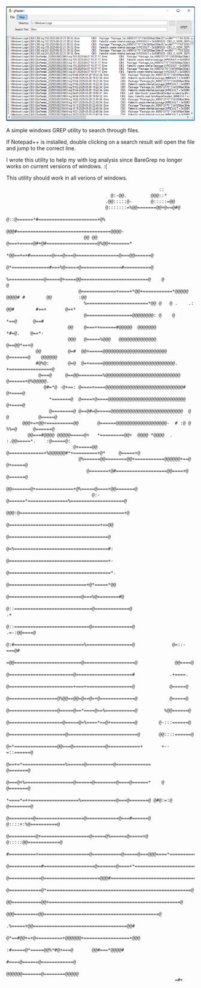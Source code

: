 ![Screenshot](gReptar-screen1.PNG)



A simple windows GREP utility to search through files.

If Notepad++ is installed, double clicking on a search result will open the file and jump to the correct line.

I wrote this utility to help my with log analysis since BareGrep no longer works on current versions of windows. :(

This utility should work in all verions of windows.



                                                                                                                                 
                                                                                                                                 
                                                             ::                                                                  
                                           @:-@@.         @@@::*                                                                 
                                         .@@:::::@-       @:::::=@@                                                              
                                         @:::::::=%@@=======@@+@==@#@                                                            
                                          @::@======*#======================+@%                                                  
                                         @@@#===================================@@@@-                                            
                                 @@ @@ @===+=====@#+@#===================@%@@+=======*                                           
                              *@@==+=+#========@===@===@================@===@@======@                                            
                              @*==============#===%@=====@===============#==========@                                            
                               %=============@=====@+====@@=========================@    @             @                         
                               @=============+====+*@@+===========*@@@@@  @@@@# #        @@          :@@                         
                                 %=======================*@@ @   @ .    .:    @@#        #==+       @=+*                         
                                 @=================@@@@@@@@: @    @                      *==@      @==#                          
                           @@    @===++======#@@@@@  @@@@@@@                             *#=@.    @==*-                          
                           @@@   @=====%@@@   @@@@@@@@@@@@@@                               @==@@*==+@                            
               @@          @=#  @@+=====@@@@@@@@@@@@@@@@@@@@@@@@                            @=======@    @@@@@@                  
               #@%@:       @=@  @=+=====@@@@@@@@@@@@@@@@@@@@@@@@@@@.                       +================@                    
                @===@     @==@@=========%@@@@@@@@@@@@@@@@@@@@@@@@@@@@                      @======+@%@@@@@.                      
                  @#=*@ -@+==: @====+====@@@@@@@@@@@@@@@@@@@@@@@@@@@@@#                  @+====@                                 
                    *=======@  @====+@====@@@@@@@@@@@@@@@@@@@@@@@@@@@@@                @+====@                                   
                    @========@ @==@#=@=====@@@@@@@@@@@@@@@@@@@@@@@@@@@  @ @           @=====@                                    
          @@@+=+@@+==========@@       @======@@@@@@@@@@@@@@@@@@@-  # :@ @ %%=@      @======@                                     
            @@===#@@@@ @@@@@=====@+   *=========@@+  @@@@ *@@@@  . :.@@=====*.    :@=====@:                                      
                             @+=====@@ @=============+%@@@@@@#*+=========+@*     @=====+@                                        
                               @%======@@========@@+===========@@@@@@+==@      @+=====@                                          
                                  @=======+@#===================@@====+@      @======@                                           
                                    @@=======@+==============+@%=====@====+@@=======@                                            
                                    @:-@======*===============%====================@                                             
                                     @@@:@=======================================+@                                              
                                           @==================================+==@@                                              
                                             @=====================================@                                             
                                              @=%===================================#:                                           
                                               @=====================================+-                                          
                                               @======================================*.                                         
                                               @=============================+@*=====*@@                                         
                                               @===========================@===%@========#@                                      
                                             @::=============================@=============@                       .+            
                                             @::============================@===============@               .=-:@@====@          
                                              @:#==========================%=================@              @=::-===@#           
                                              =@@=========================@===================@              @@====@             
                                                @========================@=====================#             .+====.             
                                                @========================+===+=================@             @=====@             
                                                @==================@%@@==@@=@==@=+@=============@            @=====@             
                                                @==================@=====@==*====@==%===========@          %@@======@            
                                                @====================@=====@=%====*==@+=========@        @-:::======@            
                                                @=====================@==========================@       @@::::======@           
                                               @=*================@@===@============@============+       +--=::======@           
                                             @==+=*================%======@==========@=============           @=======@          
                                            @===@+%==================@======@========@====@======*    @       @=======@          
                                            *====*=++==================%=============@===@=======@ @#@:=:@   @========@          
                                           @=========@==================@============@===#======@  @::::+:%@==========@          
                                           @==========@+==================@=====@%======@=====+@  @:::::@@============@          
                                            #==========+===================@===========@=====@===@@@====*=============@          
                                            @============#===================@=======@====+*==========================*          
                                             @============@=====================@@@#================================+@           
                                              @============@*======================================================@             
                                                @@===========@@+=================================================@               
                                                      @@@=========@@===========================================@                 
                                                              .%=====+@@===================================@@#                   
                                                      @*==#@@+=+@==========+@@@@@@+=================+@@@                         
                                                    :#=====@*=====@@%*#@+===@       @@#===*@@@@#                                 
                                                    #====@======@============@                                                   
                                                   @@@@@@=======@========@@@@@                                                   
                                                                   =#+                                                           
                                                                                                                                 
                                                                                                                                 
                                                                                                                                 





